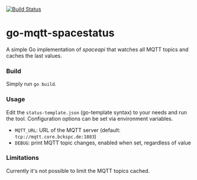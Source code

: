 [![Build Status](https://cloud.drone.io/api/badges/b4ckspace/spacestatus/status.svg)](https://cloud.drone.io/b4ckspace/spacestatus)

# go-mqtt-spacestatus

A simple Go implementation of *spaceapi* that watches all MQTT topics and caches the last values.

### Build

Simply run `go build`.

### Usage

Edit the `status-template.json` (go-template syntax) to your needs and run the tool. Configuration options can be set via environment variables.

* `MQTT_URL`: URL of the MQTT server (default: `tcp://mqtt.core.bckspc.de:1883`)
* `DEBUG`: print MQTT topic changes, enabled when set, regardless of value

### Limitations

Currently it's not possible to limit the MQTT topics cached.
